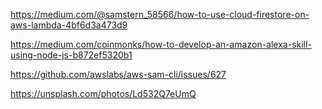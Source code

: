 https://medium.com/@samstern_58566/how-to-use-cloud-firestore-on-aws-lambda-4bf6d3a473d9

https://medium.com/coinmonks/how-to-develop-an-amazon-alexa-skill-using-node-js-b872ef5320b1


https://github.com/awslabs/aws-sam-cli/issues/627


https://unsplash.com/photos/Ld532Q7eUmQ